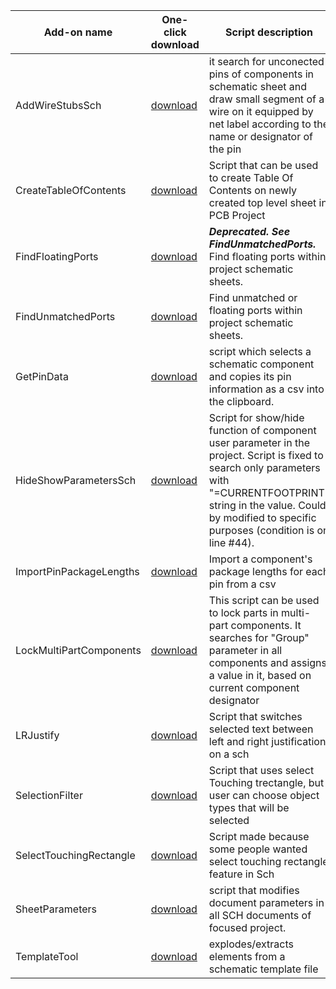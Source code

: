 Add-on name | One-click download | Script description
--- | --- | ---
AddWireStubsSch | [download](https://altium-designer-addons.github.io/DownGit/#/home?url=https://github.com/Altium-Designer-addons/scripts-libraries/tree/master/Scripts+-+SCH/AddWireStubsSch) | it search for unconected pins of components in schematic sheet and draw small segment of a wire on it equipped by net label according to the name or designator of the pin
CreateTableOfContents | [download](https://altium-designer-addons.github.io/DownGit/#/home?url=https://github.com/Altium-Designer-addons/scripts-libraries/tree/master/Scripts+-+SCH/CreateTableOfContents) | Script that can be used to create Table Of Contents on newly created top level sheet in PCB Project
FindFloatingPorts | [download](https://altium-designer-addons.github.io/DownGit/#/home?url=https://github.com/Altium-Designer-addons/scripts-libraries/tree/master/Scripts+-+SCH/FindFloatingPorts) | ***Deprecated. See FindUnmatchedPorts.*** Find floating ports within project schematic sheets.
FindUnmatchedPorts | [download](https://altium-designer-addons.github.io/DownGit/#/home?url=https://github.com/Altium-Designer-addons/scripts-libraries/tree/master/Scripts+-+SCH/FindUnmatchedPorts) | Find unmatched or floating ports within project schematic sheets.
GetPinData | [download](https://altium-designer-addons.github.io/DownGit/#/home?url=https://github.com/Altium-Designer-addons/scripts-libraries/tree/master/Scripts+-+SCH/GetPinData) | script which selects a schematic component and copies its pin information as a csv into the clipboard.
HideShowParametersSch | [download](https://altium-designer-addons.github.io/DownGit/#/home?url=https://github.com/Altium-Designer-addons/scripts-libraries/tree/master/Scripts+-+SCH/HideShowParametersSch) | Script for show/hide function of component user parameter in the project. Script is fixed to search only parameters with "=CURRENTFOOTPRINT" string in the value. Could by modified to specific purposes (condition is on line #44).
ImportPinPackageLengths | [download](https://altium-designer-addons.github.io/DownGit/#/home?url=https://github.com/Altium-Designer-addons/scripts-libraries/tree/master/Scripts+-+SCH/ImportPinPackageLengths) | Import a component's package lengths for each pin from a csv
LockMultiPartComponents | [download](https://altium-designer-addons.github.io/DownGit/#/home?url=https://github.com/Altium-Designer-addons/scripts-libraries/tree/master/Scripts+-+SCH/LockMultiPartComponents) | This script can be used to lock parts in multi-part components. It searches for "Group" parameter in all components and assigns a value in it, based on current component designator
LRJustify | [download](https://altium-designer-addons.github.io/DownGit/#/home?url=https://github.com/Altium-Designer-addons/scripts-libraries/tree/master/Scripts+-+SCH/LRJustify) | Script that switches selected text between left and right justification on a sch
SelectionFilter | [download](https://altium-designer-addons.github.io/DownGit/#/home?url=https://github.com/Altium-Designer-addons/scripts-libraries/tree/master/Scripts+-+SCH/SelectionFilter) | Script that uses select Touching trectangle, but user can choose object types that will be selected
SelectTouchingRectangle | [download](https://altium-designer-addons.github.io/DownGit/#/home?url=https://github.com/Altium-Designer-addons/scripts-libraries/tree/master/Scripts+-+SCH/SelectTouchingRectangle) | Script made because some people wanted select touching rectangle feature in Sch
SheetParameters | [download](https://altium-designer-addons.github.io/DownGit/#/home?url=https://github.com/Altium-Designer-addons/scripts-libraries/tree/master/Scripts+-+SCH/SheetParameters) | script that modifies document parameters in all SCH documents of focused project.
TemplateTool | [download](https://altium-designer-addons.github.io/DownGit/#/home?url=https://github.com/Altium-Designer-addons/scripts-libraries/tree/master/Scripts+-+SCH/TemplateTool) | explodes/extracts elements from a schematic template file
